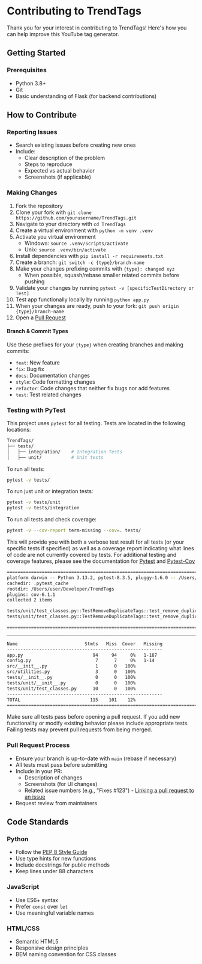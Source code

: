 # Contributing to TrendTags

Thank you for your interest in contributing to TrendTags! Here's how you can help improve this YouTube tag generator.

## Getting Started

### Prerequisites

- Python 3.8+
- Git
- Basic understanding of Flask (for backend contributions)

## How to Contribute

### Reporting Issues

- Search existing issues before creating new ones
- Include:
  - Clear description of the problem
  - Steps to reproduce
  - Expected vs actual behavior
  - Screenshots (if applicable)

### Making Changes

1. Fork the repository
1. Clone your fork with `git clone https://github.com/yourusername/TrendTags.git`
1. Navigate to your directory with `cd TrendTags`
1. Create a virtual environment with `python -m venv .venv`
1. Activate you virtual environment
    - Windows: `source .venv/Scripts/activate`
    - Unix: `source .venv/bin/activate`
1. Install dependencies with `pip install -r requirements.txt`
1. Create a branch: `git switch -c {type}/branch-name`
1. Make your changes prefixing commits with `{type}: changed xyz`
    - When possible, squash/rebase smaller related commits before pushing
1. Validate your changes by running `pytest -v [specificTestDirectory or Test]`
1. Test app functionally locally by running `python app.py`
1. When your changes are ready, push to your fork: `git push origin {type}/branch-name`
1. Open a [Pull Request](https://github.com/imDarshanGK/TrendTags/pulls)

#### Branch & Commit Types

Use these prefixes for your `{type}` when creating branches and making commits:

- `feat`: New feature
- `fix`: Bug fix
- `docs`: Documentation changes
- `style`: Code formatting changes
- `refactor`: Code changes that neither fix bugs nor add features
- `test`: Test related changes

### Testing with PyTest

This project uses `pytest` for all testing. Tests are located in the following locations:

```bash
TrendTags/
├── tests/
│   ├── integration/    # Integration Tests
│   ├── unit/           # Unit tests
```

To run all tests:

```bash
pytest -v tests/
```

To run just unit or integration tests:

```bash
pytest -v tests/unit
pytest -v tests/integration
```

To run all tests and check coverage:

```bash
pytest -v --cov-report term-missing --cov=. tests/
```

This will provide you with both a verbose test result for all tests (or your specific tests if specified) as well as a coverage report indicating what lines of code are not currently covered by tests. For additional testing and coverage features, please see the documentation for [Pytest](https://docs.pytest.org/en/stable/) and [Pytest-Cov](https://pytest-cov.readthedocs.io/en/latest/readme.html)

```bash
========================================================================================================================================================= test session starts =========================================================================================================================================================
platform darwin -- Python 3.13.2, pytest-8.3.5, pluggy-1.6.0 -- /Users/username/Developer/TrendTags/.venv/bin/python3.13
cachedir: .pytest_cache
rootdir: /Users/user/Developer/TrendTags
plugins: cov-6.1.1
collected 2 items                                                                                                                                                                                                                                                                                                                     

tests/unit/test_classes.py::TestRemoveDuplicateTags::test_remove_duplicate_items PASSED                                                                                                                                                                                                                                         [ 50%]
tests/unit/test_classes.py::TestRemoveDuplicateTags::test_remove_duplicate_items_unique PASSED                                                                                                                                                                                                                                  [100%]

=========================================================================================================================================================== tests coverage ============================================================================================================================================================
__________________________________________________________________________________________________________________________________________ coverage: platform darwin, python 3.13.2-final-0 ___________________________________________________________________________________________________________________________________________

Name                         Stmts   Miss  Cover   Missing
----------------------------------------------------------
app.py                          94     94     0%   1-167
config.py                        7      7     0%   1-14
src/__init__.py                  1      0   100%
src/utilities.py                 3      0   100%
tests/__init__.py                0      0   100%
tests/unit/__init__.py           0      0   100%
tests/unit/test_classes.py      10      0   100%
----------------------------------------------------------
TOTAL                          115    101    12%
========================================================================================================================================================== 2 passed in 0.02s ==========================================================================================================================================================
```

Make sure all tests pass before opening a pull request. If you add new functionality or modify existing behavior please include appropriate tests. Failing tests may prevent pull requests from being merged.

### Pull Request Process

- Ensure your branch is up-to-date with `main` (rebase if necessary)
- All tests must pass before submitting
- Include in your PR:
  - Description of changes
  - Screenshots (for UI changes)
  - Related issue numbers (e.g., "Fixes #123") - [Linking a pull request to an issue
](https://docs.github.com/en/issues/tracking-your-work-with-issues/using-issues/linking-a-pull-request-to-an-issue)
- Request review from maintainers

## Code Standards

### Python

- Follow the [PEP 8 Style Guide](https://peps.python.org/pep-0008/)
- Use type hints for new functions
- Include docstrings for public methods
- Keep lines under 88 characters

### JavaScript

- Use ES6+ syntax
- Prefer `const` over `let`
- Use meaningful variable names

### HTML/CSS

- Semantic HTML5
- Responsive design principles
- BEM naming convention for CSS classes
